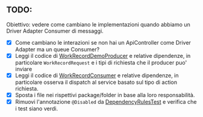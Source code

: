 ## TODO:

Obiettivo: vedere come cambiano le implementazioni quando abbiamo un Driver Adapter Consumer di messaggi.

- [X] Come cambiano le interazioni se non hai un ApiController come Driver Adapter ma un queue Consumer?
- [X] Leggi il codice
  di [WorkRecordDemoProducer](src/main/java/io/doubleloop/driverreactive/WorkRecordDemoProducer.java) e relative
  dipendenze, in particolare `WorkRecordRequest` e i tipi di richiesta che il producer puo' inviare
- [X] Leggi il codice di [WorkRecordConsumer](src/main/java/io/doubleloop/driverreactive/WorkRecordConsumer.java) e
  relative dipendenze, in particolare osserva il dispatch al service basato sul tipo di action richiesta.
- [X] Sposta i file nei rispettivi package/folder in base alla loro responsabilità.
- [X] Rimuovi l'annotazione `@Disabled`
  da [DependencyRulesTest](src/test/java/io/doubleloop/driverreactive/DependencyRulesTest.java#L9) e verifica che i test
  siano verdi.
